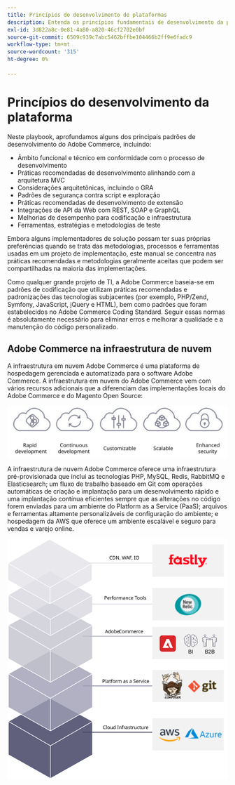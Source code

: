```yaml
---
title: Princípios do desenvolvimento de plataformas
description: Entenda os princípios fundamentais de desenvolvimento da plataforma ao trabalhar com o Adobe Commerce.
exl-id: 3d822a8c-0e81-4a80-a820-46cf2702e0bf
source-git-commit: 6509c939c7abc5462bffbe104466b2ff9e6fadc9
workflow-type: tm+mt
source-wordcount: '315'
ht-degree: 0%

---
```


# Princípios do desenvolvimento da plataforma

Neste playbook, aprofundamos alguns dos principais padrões de desenvolvimento do Adobe Commerce, incluindo:

- Âmbito funcional e técnico em conformidade com o processo de desenvolvimento
- Práticas recomendadas de desenvolvimento alinhando com a arquitetura MVC
- Considerações arquitetônicas, incluindo o GRA
- Padrões de segurança contra script e exploração
- Práticas recomendadas de desenvolvimento de extensão
- Integrações de API da Web com REST, SOAP e GraphQL
- Melhorias de desempenho para codificação e infraestrutura
- Ferramentas, estratégias e metodologias de teste

Embora alguns implementadores de solução possam ter suas próprias preferências quando se trata das metodologias, processos e ferramentas usadas em um projeto de implementação, este manual se concentra nas práticas recomendadas e metodologias geralmente aceitas que podem ser compartilhadas na maioria das implementações.

Como qualquer grande projeto de TI, a Adobe Commerce baseia-se em padrões de codificação que utilizam práticas recomendadas e padronizações das tecnologias subjacentes (por exemplo, PHP/Zend, Symfony, JavaScript, jQuery e HTML), bem como padrões que foram estabelecidos no Adobe Commerce Coding Standard. Seguir essas normas é absolutamente necessário para eliminar erros e melhorar a qualidade e a manutenção do código personalizado.

## Adobe Commerce na infraestrutura de nuvem

A infraestrutura em nuvem Adobe Commerce é uma plataforma de hospedagem gerenciada e automatizada para o software Adobe Commerce. A infraestrutura em nuvem do Adobe Commerce vem com vários recursos adicionais que a diferenciam das implementações locais do Adobe Commerce e do Magento Open Source:

![Infográficos do componente Adobe Commerce](../../assets/playbooks/commerce-cloud.svg)

A infraestrutura de nuvem Adobe Commerce oferece uma infraestrutura pré-provisionada que inclui as tecnologias PHP, MySQL, Redis, RabbitMQ e Elasticsearch; um fluxo de trabalho baseado em Git com operações automáticas de criação e implantação para um desenvolvimento rápido e uma implantação contínua eficientes sempre que as alterações no código forem enviadas para um ambiente do Platform as a Service (PaaS); arquivos e ferramentas altamente personalizáveis de configuração do ambiente; e hospedagem da AWS que oferece um ambiente escalável e seguro para vendas e varejo online.

![Infográficos do componente Adobe Commerce](../../assets/playbooks/cloud-tech-stack.svg)
